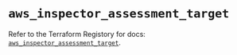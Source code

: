 # `aws_inspector_assessment_target`

Refer to the Terraform Registory for docs: [`aws_inspector_assessment_target`](https://www.terraform.io/docs/providers/aws/r/inspector_assessment_target).
